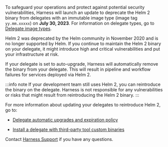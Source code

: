 To safeguard your operations and protect against potential security vulnerabilities, Harness will launch an update to deprecate the Helm 2 binary from delegates with an immutable image type (image tag `yy.mm.xxxxx`) on **July 30, 2023**. For information on delegate types, go to [Delegate image types](/docs/platform/delegates/delegate-concepts/delegate-image-types).

Helm 2 was deprecated by the Helm community in November 2020 and is no longer supported by Helm. If you continue to maintain the Helm 2 binary on your delegate, it might introduce high and critical vulnerabilities and put your infrastructure at risk.

If your delegate is set to auto-upgrade, Harness will automatically remove the binary from your delegate. This will result in pipeline and workflow failures for services deployed via Helm 2. 

:::info note
If your development team still uses Helm 2, you can reintroduce the binary on the delegate. Harness is not responsible for any vulnerabilities or risks that might result from reintroducing the Helm 2 binary.
:::

For more information about updating your delegates to reintroduce Helm 2, go to:

- [Delegate automatic upgrades and expiration policy](/docs/platform/delegates/install-delegates/delegate-upgrades-and-expiration/)

- [Install a delegate with third-party tool custom binaries](/docs/platform/delegates/install-delegates/install-a-delegate-with-3-rd-party-tool-custom-binaries/)

Contact [Harness Support](mailto:support@harness.io) if you have any questions.
